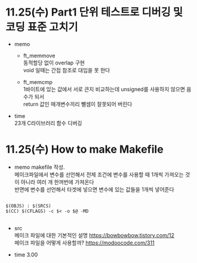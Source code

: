 # 11.25(수) Part1 단위 테스트로 디버깅 및 코딩 표준 고치기
* memo    
  * ft_memmove    
동적할당 없이 overlap 구현   
void 일때는 간접 참조로 대입을 못 한다
  
  * ft_memcmp   
1바이트에 있는 값에서 서로 큰지 비교하는데 unsigned를 사용하지 않으면 음수가 되서    
return 값인 매개변수끼리 뺄셈이 잘못되어 버린다

* time      
23개 C라이브러리 함수 디버깅

# 11.25(수) How to make Makefile
* memo
makefile 작성.  
메이크파일에서 변수를 선언해서 전제 조건에 변수를 사용할 때 1개씩 가져오는 것이 아니라 여러 개 한꺼번에 가져온다   
반면에 변수를 선언해서 타겟에 넣으면 변수에 있는 값들을 1개씩 넣어준다
<pre>
<code>
$(OBJS) : $(SRCS)
$(CC) $(CFLAGS) -c $< -o $@ -MD
</code>
</pre>

* src  
메이크 파일에 대한 기본적인 설명 https://bowbowbow.tistory.com/12   
메이크 파일을 어떻게 사용할까? https://modoocode.com/311

* time 3.00
